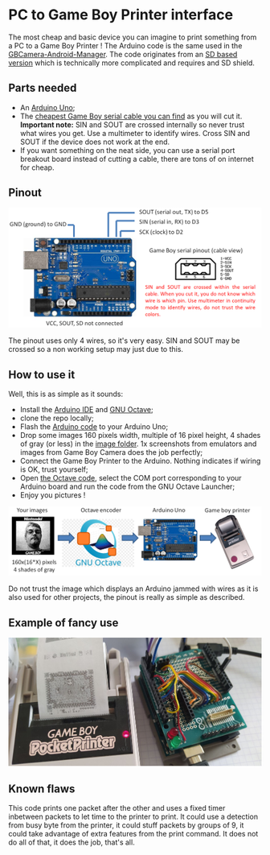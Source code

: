 # PC to Game Boy Printer interface

The most cheap and basic device you can imagine to print something from a PC to a Game Boy Printer ! The Arduino code is the same used in the [GBCamera-Android-Manager](https://github.com/Raphael-Boichot/GBCamera-Android-Manager). The code originates from an [SD based version](https://github.com/Raphael-Boichot/The-Arduino-SD-Game-Boy-Printer) which is technically more complicated and requires and SD shield.

## Parts needed

- An [Arduino Uno](https://fr.aliexpress.com/item/32848546164.html);
- The [cheapest Game Boy serial cable you can find](https://fr.aliexpress.com/item/32698407220.html) as you will cut it. **Important note:** SIN and SOUT are crossed internally so never trust what wires you get. Use a multimeter to identify wires. Cross SIN and SOUT if the device does not work at the end.
- If you want something on the neat side, you can use a serial port breakout board instead of cutting a cable, there are tons of on internet for cheap.

## Pinout 

![Game Boy Printer to Arduino Uno pinout](Pictures/Pinout.png)

The pinout uses only 4 wires, so it's very easy. SIN and SOUT may be crossed so a non working setup may just due to this.

## How to use it

Well, this is as simple as it sounds:
- Install the [Arduino IDE](https://www.arduino.cc/en/software) and [GNU Octave](https://octave.org/);
- clone the repo locally;
- Flash the [Arduino code](https://github.com/Raphael-Boichot/PC-to-Game-Boy-Printer-interface/blob/main/Arduino_interface/Arduino_interface.ino) to your Arduino Uno;
- Drop some images 160 pixels width, multiple of 16 pixel height, 4 shades of gray (or less) in the [image folder](https://github.com/Raphael-Boichot/PC-to-Game-Boy-Printer-interface/tree/main/Octave_Interface/Images). 1x screenshots from emulators and images from Game Boy Camera does the job perfectly;
- Connect the Game Boy Printer to the Arduino. Nothing indicates if wiring is OK, trust yourself;
- Open [the Octave code](https://github.com/Raphael-Boichot/PC-to-Game-Boy-Printer-interface/blob/main/Octave_Interface/Direct_Converter.m), select the COM port corresponding to your Arduino board and run the code from the GNU Octave Launcher;
- Enjoy you pictures !

![Game Boy Printer to Arduino Uno pinout](Pictures/Principle.png)

Do not trust the image which displays an Arduino jammed with wires as it is also used for other projects, the pinout is really as simple as described.

## Example of fancy use

![Fancy use](Pictures/Setup.jpg)

## Known flaws

This code prints one packet after the other and uses a fixed timer inbetween packets to let time to the printer to print. It could use a detection from busy byte from the printer, it could stuff packets by groups of 9, it could take advantage of extra features from the print command. It does not do all of that, it does the job, that's all.

